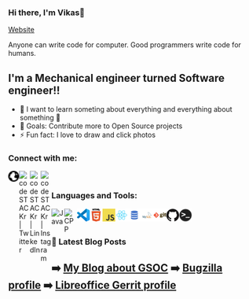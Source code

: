 ### Hi there, I'm Vikas👋

[Website](http://vikasmahato.github.io/me/)

Anyone can write code for computer. Good programmers write code for humans.

## I'm a Mechanical engineer turned Software engineer!!

- 🌱 I want to learn someting about everything and everything about something 🤣
- 🥅 Goals: Contribute more to Open Source projects
- ⚡ Fun fact: I love to draw and click photos

### Connect with me:

[<img align="left" alt="http://vikasmahato.github.io/me/" width="22px" src="https://raw.githubusercontent.com/iconic/open-iconic/master/svg/globe.svg" />][website]
[<img align="left" alt="codeSTACKr | Twitter" width="22px" src="https://cdn.jsdelivr.net/npm/simple-icons@v3/icons/twitter.svg" />][twitter]
[<img align="left" alt="codeSTACKr | LinkedIn" width="22px" src="https://cdn.jsdelivr.net/npm/simple-icons@v3/icons/linkedin.svg" />][linkedin]
[<img align="left" alt="codeSTACKr | Instagram" width="22px" src="https://cdn.jsdelivr.net/npm/simple-icons@v3/icons/instagram.svg" />][instagram]

<br />

### Languages and Tools:
<img align="left" alt="Java" width="26px" src="https://cdn.iconscout.com/icon/free/png-256/java-43-569305.png" />
<img align="left" alt="CPP" width="26px" src="https://raw.githubusercontent.com/isocpp/logos/master/cpp_logo.png" />

<img align="left" alt="Visual Studio Code" width="26px" src="https://raw.githubusercontent.com/github/explore/80688e429a7d4ef2fca1e82350fe8e3517d3494d/topics/visual-studio-code/visual-studio-code.png" />
<img align="left" alt="HTML5" width="26px" src="https://raw.githubusercontent.com/github/explore/80688e429a7d4ef2fca1e82350fe8e3517d3494d/topics/html/html.png" />
<img align="left" alt="JavaScript" width="26px" src="https://raw.githubusercontent.com/github/explore/80688e429a7d4ef2fca1e82350fe8e3517d3494d/topics/javascript/javascript.png" />
<img align="left" alt="React" width="26px" src="https://raw.githubusercontent.com/github/explore/80688e429a7d4ef2fca1e82350fe8e3517d3494d/topics/react/react.png" />
<img align="left" alt="SQL" width="26px" src="https://raw.githubusercontent.com/github/explore/80688e429a7d4ef2fca1e82350fe8e3517d3494d/topics/sql/sql.png" />
<img align="left" alt="MySQL" width="26px" src="https://raw.githubusercontent.com/github/explore/80688e429a7d4ef2fca1e82350fe8e3517d3494d/topics/mysql/mysql.png" />
<img align="left" alt="Git" width="26px" src="https://raw.githubusercontent.com/github/explore/80688e429a7d4ef2fca1e82350fe8e3517d3494d/topics/git/git.png" />
<img align="left" alt="GitHub" width="26px" src="https://raw.githubusercontent.com/github/explore/78df643247d429f6cc873026c0622819ad797942/topics/github/github.png" />
<img align="left" alt="Terminal" width="26px" src="https://raw.githubusercontent.com/github/explore/80688e429a7d4ef2fca1e82350fe8e3517d3494d/topics/terminal/terminal.png" />

<br />
<br />

### 📕 Latest Blog Posts

➡️ [My Blog about GSOC](http://gettingstartedwithlibreoffice.blogspot.com)
➡️ [Bugzilla profile](https://bugzilla.mozilla.org/user_profile?user_id=581336)
➡️ [Libreoffice Gerrit profile](https://gerrit.libreoffice.org/q/owner:vikasmahato0%2540gmail.com)
---

[website]: http://vikasmahato.github.io/me/
[twitter]: https://twitter.com/VikasMahato5
[instagram]: https://www.instagram.com/camera.wala.dost/
[linkedin]: https://www.linkedin.com/in/vikas-mahato/
